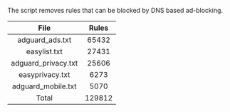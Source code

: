 The script removes rules that can be blocked by DNS based ad-blocking.


| File | Rules |
|:----:|:-----:|
| adguard_ads.txt | 65432 |
| easylist.txt | 27431 |
| adguard_privacy.txt | 25606 |
| easyprivacy.txt | 6273 |
| adguard_mobile.txt | 5070 |
| Total | 129812 |